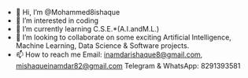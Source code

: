 - 👋 Hi, I’m @Mohammed8ishaque
- 👀 I’m interested in coding
- 🌱 I’m currently learning C.S.E.*(A.I.andM.L.)
- 💞️ I’m looking to collaborate on some exciting Artificial Intelligence, Machine Learning, Data Science & Software projects.
- 📫 How to reach me 
Email: inamdarishaque8@gmail.com, mishaqueinamdar82@gmail.com
Telegram & WhatsApp: 8291393581

<!---
Mohammed8ishaque/Mohammed8ishaque is a ✨ special ✨ repository because its `README.md` (this file) appears on your GitHub profile.
You can click the Preview link to take a look at your changes.
--->
